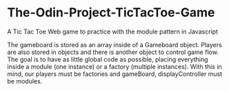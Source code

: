 # The-Odin-Project-TicTacToe-Game
A Tic Tac Toe Web game to practice with the module pattern in Javascript

The gameboard is stored as an array inside of a Gameboard object. Players are also stored in objects and there is another object to control game flow.
The goal is to have as little global code as possible, placing everything inside a module (one instance) or a factory (multiple instances). With this in mind, our players must be factories and gameBoard, displayController must be modules.

